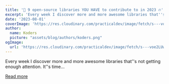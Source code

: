 ```yaml
---
title: '🚀 9 open-source libraries YOU HAVE to contribute to in 2023 🔥'
excerpt: 'Every week I discover more and more awesome libraries that''s not getting enough attention.  It''s time...'
date: '2023-08-01'
coverImage: 'https://res.cloudinary.com/practicaldev/image/fetch/s---voe2LUw--/c_imagga_scale,f_auto,fl_progressive,h_420,q_auto,w_1000/https://dev-to-uploads.s3.amazonaws.com/uploads/articles/vbhu2907fpwq0d64jdu9.png'
author:
  name: Koders
  picture: "assets/blog/authors/koders.png"
ogImage:
  url: 'https://res.cloudinary.com/practicaldev/image/fetch/s---voe2LUw--/c_imagga_scale,f_auto,fl_progressive,h_420,q_auto,w_1000/https://dev-to-uploads.s3.amazonaws.com/uploads/articles/vbhu2907fpwq0d64jdu9.png'
---
```


Every week I discover more and more awesome libraries that''s not getting enough attention.  It''s time...

[Read more](https://dev.to/github20k/9-open-source-libraries-you-have-to-contribute-to-in-2023-4071)
